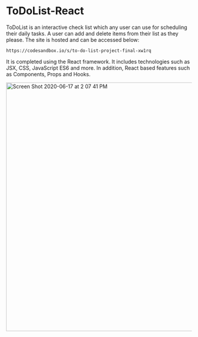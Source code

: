 # ToDoList-React

ToDoList is an interactive check list which any user can use for scheduling their daily tasks. A user can add and delete items from their list as they please. The site is hosted and can be accessed below:
```
https://codesandbox.io/s/to-do-list-project-final-xw1rq
```
It is completed using the React framework. It includes technologies such as JSX, CSS, JavaScript ES6 and more. In addition, React based features such as Components, Props and Hooks.

<img width="673" alt="Screen Shot 2020-06-17 at 2 07 41 PM" src="https://user-images.githubusercontent.com/45441801/84933496-f8e2ea80-b0a3-11ea-9c3d-90f0e7f2e97a.png">
